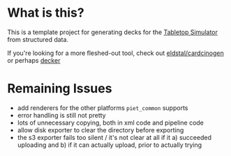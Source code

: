 # What is this?

This is a template project for generating decks for the [Tabletop Simulator](https://tabletopsimulator.com) from structured data.

If you're looking for a more fleshed-out tool, check out [eldstal/cardcinogen](https://github.com/eldstal/cardcinogen) or perhaps [decker](https://splizard.com/magic/decker)

# Remaining Issues

- add renderers for the other platforms `piet_common` supports
- error handling is still not pretty
- lots of unnecessary copying, both in xml code and pipeline code
- allow disk exporter to clear the directory before exporting
- the s3 exporter fails too silent / it's not clear at all if it a) succeeded uploading and b) if it can actually upload, prior to actually trying

